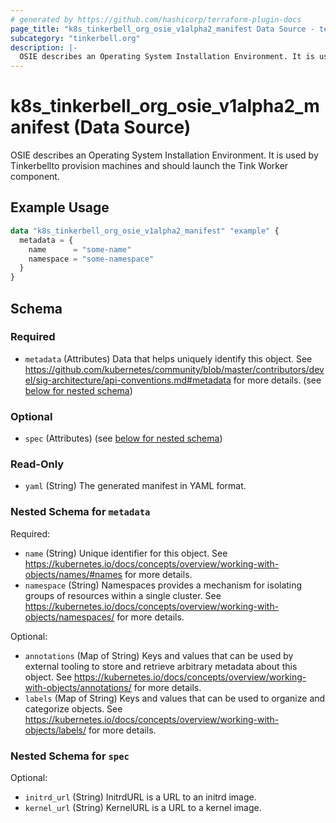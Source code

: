 ```yaml
---
# generated by https://github.com/hashicorp/terraform-plugin-docs
page_title: "k8s_tinkerbell_org_osie_v1alpha2_manifest Data Source - terraform-provider-k8s"
subcategory: "tinkerbell.org"
description: |-
  OSIE describes an Operating System Installation Environment. It is used by Tinkerbellto provision machines and should launch the Tink Worker component.
---
```


# k8s_tinkerbell_org_osie_v1alpha2_manifest (Data Source)

OSIE describes an Operating System Installation Environment. It is used by Tinkerbellto provision machines and should launch the Tink Worker component.

## Example Usage

```terraform
data "k8s_tinkerbell_org_osie_v1alpha2_manifest" "example" {
  metadata = {
    name      = "some-name"
    namespace = "some-namespace"
  }
}
```

<!-- schema generated by tfplugindocs -->
## Schema

### Required

- `metadata` (Attributes) Data that helps uniquely identify this object. See https://github.com/kubernetes/community/blob/master/contributors/devel/sig-architecture/api-conventions.md#metadata for more details. (see [below for nested schema](#nestedatt--metadata))

### Optional

- `spec` (Attributes) (see [below for nested schema](#nestedatt--spec))

### Read-Only

- `yaml` (String) The generated manifest in YAML format.

<a id="nestedatt--metadata"></a>
### Nested Schema for `metadata`

Required:

- `name` (String) Unique identifier for this object. See https://kubernetes.io/docs/concepts/overview/working-with-objects/names/#names for more details.
- `namespace` (String) Namespaces provides a mechanism for isolating groups of resources within a single cluster. See https://kubernetes.io/docs/concepts/overview/working-with-objects/namespaces/ for more details.

Optional:

- `annotations` (Map of String) Keys and values that can be used by external tooling to store and retrieve arbitrary metadata about this object. See https://kubernetes.io/docs/concepts/overview/working-with-objects/annotations/ for more details.
- `labels` (Map of String) Keys and values that can be used to organize and categorize objects. See https://kubernetes.io/docs/concepts/overview/working-with-objects/labels/ for more details.


<a id="nestedatt--spec"></a>
### Nested Schema for `spec`

Optional:

- `initrd_url` (String) InitrdURL is a URL to an initrd image.
- `kernel_url` (String) KernelURL is a URL to a kernel image.
